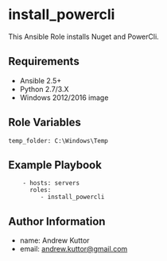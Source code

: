 install_powercli
=========

This Ansible Role installs Nuget and PowerCli.


Requirements
------------

- Ansible 2.5+
- Python 2.7/3.X
- Windows 2012/2016 image

Role Variables
--------------

```
temp_folder: C:\Windows\Temp
```

Example Playbook
----------------

```
    - hosts: servers
      roles:
         - install_powercli
```

Author Information
------------------

- name: Andrew Kuttor
- email: andrew.kuttor@gmail.com